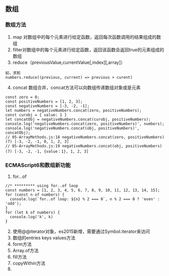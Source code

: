 ## 数组

### 数组方法
1. map 对数组中的每个元素进行给定函数，返回每次函数调用的结果组成的数组
2. filter对数组中的每个元素进行给定函数，返回该函数会返回true的元素组成的数组
3. reduce（previousValue,currentValue[,index][,array]）
```
如，求和
numbers.reduce((previous, current) => previous + curent)
```
4. concat 数组合并，concat方法可以向数组传递数组对象或是元素
```
const zero = 0;
const positiveNumbers = [1, 2, 3];
const negativeNumbers = [-3, -2, -1];
let numbers = negativeNumbers.concat(zero, positiveNumbers);
const curobj = { value: 1 }
let concatObj = negativeNumbers.concat(curobj, positiveNumbers);
console.log('negativeNumbers.concat(zero, positiveNumbers)', numbers);
console.log('negativeNumbers.concat(obj, positiveNumbers)', concatObj);
// 05-ArrayMethods.js:18 negativeNumbers.concat(zero, positiveNumbers) (7) [-3, -2, -1, 0, 1, 2, 3]
// 05-ArrayMethods.js:19 negativeNumbers.concat(obj, positiveNumbers) (7) [-3, -2, -1, {value：1}, 1, 2, 3]
```

### ECMAScript6和数组新功能
1. for...of
```
//* ********* using for..of loop
const numbers = [1, 2, 3, 4, 5, 6, 7, 8, 9, 10, 11, 12, 13, 14, 15];
for (const n of numbers) {
  console.log(`for..of loop: ${n} % 2 === 0`, n % 2 === 0 ? 'even' : 'odd');
}
for (let k of numbers) {
  console.log('k', k)
}
```

2. 使用@@iterator对象，es2015新增，需要通过Symbol.iterator来访问
3. 数组的entries keys values方法
4. form方法
5. Array.of方法
6. fill方法
7. copyWithin方法
8. 
